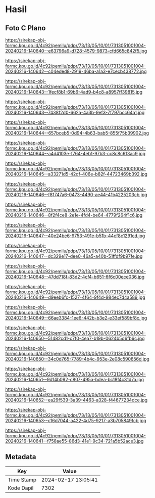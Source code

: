 # Hasil

## Foto C Plano

https://sirekap-obj-formc.kpu.go.id/4c92/pemilu/pdpr/73/13/05/10/01/7313051001004-20240216-140640--e63796a9-d728-4579-9873-cfd665c842f5.jpg

https://sirekap-obj-formc.kpu.go.id/4c92/pemilu/pdpr/73/13/05/10/01/7313051001004-20240216-140642--c04eded8-2919-46ba-a1a3-e7cecb438772.jpg

https://sirekap-obj-formc.kpu.go.id/4c92/pemilu/pdpr/73/13/05/10/01/7313051001004-20240216-140643--1fecf8b1-69b6-4ad9-b4c8-a8957ff39815.jpg

https://sirekap-obj-formc.kpu.go.id/4c92/pemilu/pdpr/73/13/05/10/01/7313051001004-20240216-140643--7438f2d0-662a-4a3b-9ef3-7f797bcc64a1.jpg

https://sirekap-obj-formc.kpu.go.id/4c92/pemilu/pdpr/73/13/05/10/01/7313051001004-20240216-140644--657bceb5-0d94-4b63-bab5-855f75b39902.jpg

https://sirekap-obj-formc.kpu.go.id/4c92/pemilu/pdpr/73/13/05/10/01/7313051001004-20240216-140644--a4d4103e-f764-4eb1-97b3-cc8c8c613ac9.jpg

https://sirekap-obj-formc.kpu.go.id/4c92/pemilu/pdpr/73/13/05/10/01/7313051001004-20240216-140645--a33271d5-42df-406e-b82f-44723469b392.jpg

https://sirekap-obj-formc.kpu.go.id/4c92/pemilu/pdpr/73/13/05/10/01/7313051001004-20240216-140646--f81747a6-0473-4490-ae44-41b4225203cb.jpg

https://sirekap-obj-formc.kpu.go.id/4c92/pemilu/pdpr/73/13/05/10/01/7313051001004-20240216-140646--8f2f4ce8-2e1e-4fd4-be64-4779f264f1c6.jpg

https://sirekap-obj-formc.kpu.go.id/4c92/pemilu/pdpr/73/13/05/10/01/7313051001004-20240216-140647--40e24be6-9753-491e-b51b-44cf8c1291cd.jpg

https://sirekap-obj-formc.kpu.go.id/4c92/pemilu/pdpr/73/13/05/10/01/7313051001004-20240216-140647--dc329e17-dee0-46a5-a40b-51ffdf9b97fe.jpg

https://sirekap-obj-formc.kpu.go.id/4c92/pemilu/pdpr/73/13/05/10/01/7313051001004-20240216-140648--47dd718f-83d2-4cf4-b651-6f6c00ece036.jpg

https://sirekap-obj-formc.kpu.go.id/4c92/pemilu/pdpr/73/13/05/10/01/7313051001004-20240216-140649--d9eeb6fc-1527-4f64-9f4d-984ec7d4a589.jpg

https://sirekap-obj-formc.kpu.go.id/4c92/pemilu/pdpr/73/13/05/10/01/7313051001004-20240216-140649--66ae3384-1ee6-442b-b3e2-e33ef589bf8c.jpg

https://sirekap-obj-formc.kpu.go.id/4c92/pemilu/pdpr/73/13/05/10/01/7313051001004-20240216-140650--51482cd1-c7f0-4ea7-b19b-0624b5d6fb6c.jpg

https://sirekap-obj-formc.kpu.go.id/4c92/pemilu/pdpr/73/13/05/10/01/7313051001004-20240216-140650--34c0d765-7789-4b4c-953e-2e08c590656d.jpg

https://sirekap-obj-formc.kpu.go.id/4c92/pemilu/pdpr/73/13/05/10/01/7313051001004-20240216-140651--9d14b092-c807-495a-bdea-bc18f4c31d7a.jpg

https://sirekap-obj-formc.kpu.go.id/4c92/pemilu/pdpr/73/13/05/10/01/7313051001004-20240216-140652--ea29f539-3a39-4463-a328-f44677234dce.jpg

https://sirekap-obj-formc.kpu.go.id/4c92/pemilu/pdpr/73/13/05/10/01/7313051001004-20240216-140653--c16d7044-a422-4d75-9217-a3b705849fcb.jpg

https://sirekap-obj-formc.kpu.go.id/4c92/pemilu/pdpr/73/13/05/10/01/7313051001004-20240216-140641--f758ae55-86d3-41e1-9c34-721a5b52ace3.jpg


## Metadata

| Key        | Value               |
| ---------- | ------------------- |
| Time Stamp | 2024-02-17 13:05:41 |
| Kode Dapil | 7302                |



